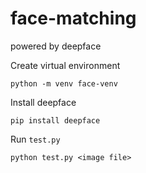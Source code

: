 # face-matching
powered by deepface


Create virtual environment
```
python -m venv face-venv
```

Install deepface
```
pip install deepface
```

Run ```test.py```


```
python test.py <image file>
```
